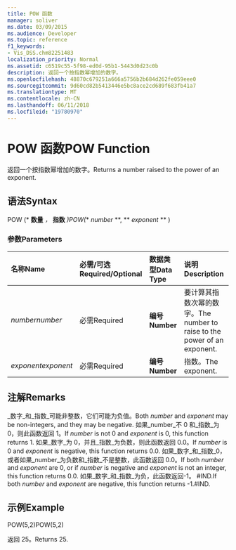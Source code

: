```yaml
---
title: POW 函数
manager: soliver
ms.date: 03/09/2015
ms.audience: Developer
ms.topic: reference
f1_keywords:
- Vis_DSS.chm82251483
localization_priority: Normal
ms.assetid: c6519c55-5f98-ed0d-95b1-5443d0d23c0b
description: 返回一个按指数幂增加的数字。
ms.openlocfilehash: 48870c679251a666a5756b2b684d262fe059eee0
ms.sourcegitcommit: 9d60cd82b5413446e5bc8ace2cd689f683fb41a7
ms.translationtype: MT
ms.contentlocale: zh-CN
ms.lasthandoff: 06/11/2018
ms.locfileid: "19780970"
---
```

# <a name="pow-function"></a><span data-ttu-id="4d59d-103">POW 函数</span><span class="sxs-lookup"><span data-stu-id="4d59d-103">POW Function</span></span>

<span data-ttu-id="4d59d-104">返回一个按指数幂增加的数字。</span><span class="sxs-lookup"><span data-stu-id="4d59d-104">Returns a number raised to the power of an exponent.</span></span>
  
## <a name="syntax"></a><span data-ttu-id="4d59d-105">语法</span><span class="sxs-lookup"><span data-stu-id="4d59d-105">Syntax</span></span>

<span data-ttu-id="4d59d-106">POW (* **数量** *，* **指数** *)</span><span class="sxs-lookup"><span data-stu-id="4d59d-106">POW(** *number* **, ** *exponent* ** )</span></span> 
  
### <a name="parameters"></a><span data-ttu-id="4d59d-107">参数</span><span class="sxs-lookup"><span data-stu-id="4d59d-107">Parameters</span></span>

|<span data-ttu-id="4d59d-108">**名称**</span><span class="sxs-lookup"><span data-stu-id="4d59d-108">**Name**</span></span>|<span data-ttu-id="4d59d-109">**必需/可选**</span><span class="sxs-lookup"><span data-stu-id="4d59d-109">**Required/Optional**</span></span>|<span data-ttu-id="4d59d-110">**数据类型**</span><span class="sxs-lookup"><span data-stu-id="4d59d-110">**Data Type**</span></span>|<span data-ttu-id="4d59d-111">**说明**</span><span class="sxs-lookup"><span data-stu-id="4d59d-111">**Description**</span></span>|
|:-----|:-----|:-----|:-----|
| <span data-ttu-id="4d59d-112">_number_</span><span class="sxs-lookup"><span data-stu-id="4d59d-112">_number_</span></span> <br/> |<span data-ttu-id="4d59d-113">必需</span><span class="sxs-lookup"><span data-stu-id="4d59d-113">Required</span></span>  <br/> |<span data-ttu-id="4d59d-114">**编号**</span><span class="sxs-lookup"><span data-stu-id="4d59d-114">**Number**</span></span> <br/> |<span data-ttu-id="4d59d-115">要计算其指数次幂的数字。</span><span class="sxs-lookup"><span data-stu-id="4d59d-115">The number to raise to the power of an exponent.</span></span>  <br/> |
| <span data-ttu-id="4d59d-116">_exponent_</span><span class="sxs-lookup"><span data-stu-id="4d59d-116">_exponent_</span></span> <br/> |<span data-ttu-id="4d59d-117">必需</span><span class="sxs-lookup"><span data-stu-id="4d59d-117">Required</span></span>  <br/> |<span data-ttu-id="4d59d-118">**编号**</span><span class="sxs-lookup"><span data-stu-id="4d59d-118">**Number**</span></span> <br/> |<span data-ttu-id="4d59d-119">指数。</span><span class="sxs-lookup"><span data-stu-id="4d59d-119">The exponent.</span></span>  <br/> |
   
## <a name="remarks"></a><span data-ttu-id="4d59d-120">注解</span><span class="sxs-lookup"><span data-stu-id="4d59d-120">Remarks</span></span>

<span data-ttu-id="4d59d-121">_数字_和_指数_可能非整数，它们可能为负值。</span><span class="sxs-lookup"><span data-stu-id="4d59d-121">Both  _number_ and  _exponent_ may be non-integers, and they may be negative.</span></span> <span data-ttu-id="4d59d-122">如果_number_不 0 和_指数_为 0，则此函数返回 1。</span><span class="sxs-lookup"><span data-stu-id="4d59d-122">If  _number_ is not 0 and  _exponent_ is 0, this function returns 1.</span></span> <span data-ttu-id="4d59d-123">如果_数字_为 0，并且_指数_为负数，则此函数返回 0.0。</span><span class="sxs-lookup"><span data-stu-id="4d59d-123">If  _number_ is 0 and  _exponent_ is negative, this function returns 0.0.</span></span> <span data-ttu-id="4d59d-124">如果_数字_和_指数_0，或者如果_number_为负数和_指数_不是整数，此函数返回 0.0。</span><span class="sxs-lookup"><span data-stu-id="4d59d-124">If both  _number_ and  _exponent_ are 0, or if  _number_ is negative and  _exponent_ is not an integer, this function returns 0.0.</span></span> <span data-ttu-id="4d59d-125">如果_数字_和_指数_为负，此函数返回-1。 #IND.</span><span class="sxs-lookup"><span data-stu-id="4d59d-125">If both  _number_ and  _exponent_ are negative, this function returns -1.#IND.</span></span> 
  
## <a name="example"></a><span data-ttu-id="4d59d-126">示例</span><span class="sxs-lookup"><span data-stu-id="4d59d-126">Example</span></span>

<span data-ttu-id="4d59d-127">POW(5,2)</span><span class="sxs-lookup"><span data-stu-id="4d59d-127">POW(5,2)</span></span> 
  
<span data-ttu-id="4d59d-128">返回 25。</span><span class="sxs-lookup"><span data-stu-id="4d59d-128">Returns 25.</span></span> 
  

